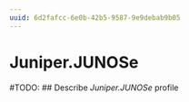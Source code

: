 ```yaml
---
uuid: 6d2fafcc-6e0b-42b5-9587-9e9debab9b05
---
```



# Juniper.JUNOSe


#TODO: ## Describe *Juniper.JUNOSe* profile

